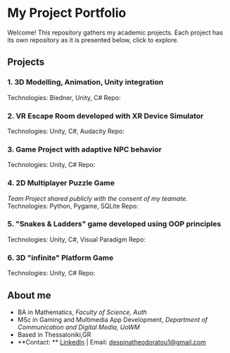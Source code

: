 # My Project Portfolio
Welcome! This repository gathers my academic projects. Each project has its own repository as it is presented below, click to explore.

## Projects

### 1. 3D Modelling, Animation, Unity integration
Technologies: Bledner, Unity, C#
Repo: 

### 2. VR Escape Room developed with XR Device Simulator
Technologies: Unity, C#, Audacity
Repo:

### 3. Game Project with adaptive NPC behavior 
Technologies: Unity, C#
Repo:

### 4. 2D Multiplayer Puzzle Game
_Team Project shared publicly with the consent of my teamate._ 
Technologies: Python, Pygame, SQLite
Repo:

### 5. "Snakes & Ladders" game developed using OOP principles
Technologies: Unity, C#, Visual Paradigm
Repo:

### 6. 3D "infinite" Platform Game
Technologies: Unity, C#
Repo:


## About me 
- BA in Mathematics, _Faculty of Science, Auth_
- MSc in Gaming and Multimedia App Development, _Department of Communication and Digital Media, UoWM_
- Based in Thessaloniki,GR
- **Contact: ** [LinkedIn](www.linkedin.com/in/despoina-theodoratou99) | Email: despinatheodoratou1@gmail.com

